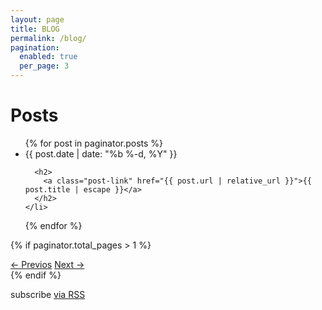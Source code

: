 ```yaml
---
layout: page
title: BLOG
permalink: /blog/
pagination:
  enabled: true
  per_page: 3
---
```

<!-- Jekyll pagination Posts -->

<h1 class="page-heading">Posts</h1>

<ul class="post-list">
  {% for post in paginator.posts %}
    <li>
      <span class="post-meta">{{ post.date | date: "%b %-d, %Y" }}</span>

      <h2>
        <a class="post-link" href="{{ post.url | relative_url }}">{{ post.title | escape }}</a>
      </h2>
    </li>
  {% endfor %}
</ul>

<!-- Showing buttons to move to the next and to the previous list of posts (pager buttons). -->
{% if paginator.total_pages > 1 %}
<div class="w3-padding-32">
  <div class="w3-bar">
  <a class="w3-bar-item w3-button w3-theme" href="{{ paginator.previous_page_path | prepend: site.url | replace: '//', '/' }}">&larr; Previos</a>
  <a class="w3-bar-item w3-button w3-theme w3-right" href="{{ paginator.next_page_path | prepend: site.eurl | replace: '//', '/' }}">Next &rarr;</a>
  </div>
</div>
{% endif %}

<p class="rss-subscribe">subscribe <a href="{{ "/feed.xml" | relative_url }}">via RSS</a></p>
